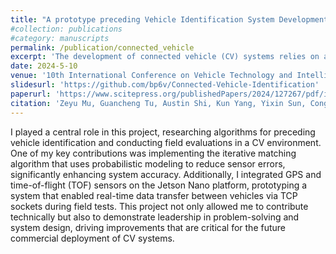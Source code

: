 ```yaml
---
title: "A prototype preceding Vehicle Identification System Development and field evaluation"
#collection: publications
#category: manuscripts
permalink: /publication/connected_vehicle
excerpt: 'The development of connected vehicle (CV) systems relies on accurately identifying preceding vehicles, a critical step for effective vehicle-to-vehicle communication. However, GPS devices, essential for this process, are prone to positional errors, which can lead to misidentification and, in severe cases, cause drivers to follow the wrong vehicle, increasing the risk of accidents. Our research focused on addressing this issue by building and testing a real-time preceding vehicle identification system (PVIS) prototype. The system used an iterative matching strategy to mitigate GPS errors, aimed at advancing the commercial viability of CV technology.'
date: 2024-5-10
venue: '10th International Conference on Vehicle Technology and Intelligent Transport Systems, 2024'
slidesurl: 'https://github.com/bp6v/Connected-Vehicle-Identification'
paperurl: 'https://www.scitepress.org/publishedPapers/2024/127267/pdf/index.html'
citation: 'Zeyu Mu, Guancheng Tu, Austin Shi, Kun Yang, Yixin Sun, Cong Shen, and Bryan Park. A prototype preceding Vehicle Identification System Development and field evaluation. In Proceedings of the 10th International Conference on Vehicle Technology and Intelligent Transport Systems, 2024'
---
```

I played a central role in this project, researching algorithms for preceding vehicle identification and conducting field evaluations in a CV environment. One of my key contributions was implementing the iterative matching algorithm that uses probabilistic modeling to reduce sensor errors, significantly enhancing system accuracy. Additionally, I integrated GPS and time-of-flight (TOF) sensors on the Jetson Nano platform, prototyping a system that enabled real-time data transfer between vehicles via TCP sockets during field tests.
This project not only allowed me to contribute technically but also to demonstrate leadership in problem-solving and system design, driving improvements that are critical for the future commercial deployment of CV systems.
